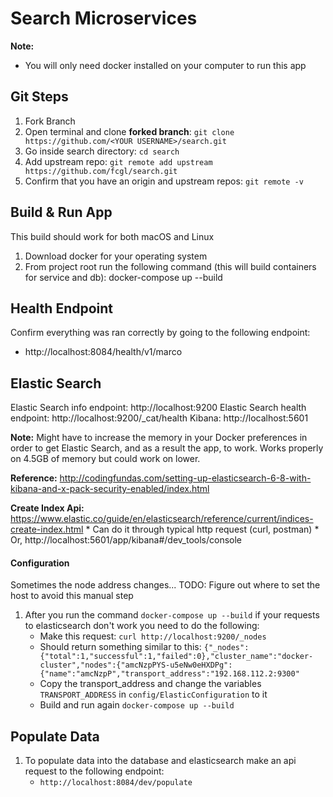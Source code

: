 # Search Microservices

**Note:** 
  * You will only need docker installed on your computer to run this app

## Git Steps
1. Fork Branch
2. Open terminal and clone **forked branch**: `git clone https://github.com/<YOUR USERNAME>/search.git`
3. Go inside search directory: `cd search`
3. Add upstream repo: `git remote add upstream https://github.com/fcgl/search.git`
4. Confirm that you have an origin and upstream repos: `git remote -v`

## Build & Run App

This build should work for both macOS and Linux

1. Download docker for your operating system
2. From project root run the following command (this will build containers for service and db):
   docker-compose up --build

## Health Endpoint

Confirm everything was ran correctly by going to the following endpoint: 
  * http://localhost:8084/health/v1/marco
  
## Elastic Search
Elastic Search info endpoint: http://localhost:9200
Elastic Search health endpoint: http://localhost:9200/_cat/health
Kibana: http://localhost:5601

**Note:** Might have to increase the memory in your Docker preferences in order to get Elastic Search, and as a result the app,
to work. Works properly on 4.5GB of memory but could work on lower. 

**Reference:** http://codingfundas.com/setting-up-elasticsearch-6-8-with-kibana-and-x-pack-security-enabled/index.html

**Create Index Api:** https://www.elastic.co/guide/en/elasticsearch/reference/current/indices-create-index.html
    * Can do it through typical http request (curl, postman)
    * Or, http://localhost:5601/app/kibana#/dev_tools/console
    
#### Configuration
Sometimes the node address changes... TODO: Figure out where to set the host to avoid this manual step
1. After you run the command `docker-compose up --build` if your requests to elasticsearch don't work you need to do
the following:
    * Make this request: `curl http://localhost:9200/_nodes`
    * Should return something similar to this: 
    `{"_nodes":{"total":1,"successful":1,"failed":0},"cluster_name":"docker-cluster","nodes":{"amcNzpPYS-u5eNw0eHXDPg":{"name":"amcNzpP","transport_address":"192.168.112.2:9300"`
    * Copy the transport_address and change the variables `TRANSPORT_ADDRESS` in `config/ElasticConfiguration` to it
    * Build and run again `docker-compose up --build`


## Populate Data

1. To populate data into the database and elasticsearch make an api request to the following endpoint:
    * `http://localhost:8084/dev/populate`
